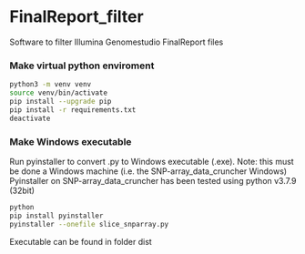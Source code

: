# FinalReport_filter
Software to filter Illumina Genomestudio FinalReport files

### Make virtual python enviroment
```bash
python3 -m venv venv
source venv/bin/activate
pip install --upgrade pip
pip install -r requirements.txt
deactivate
```

### Make Windows executable 
Run pyinstaller to convert .py to Windows executable (.exe). 
Note: this must be done a Windows machine (i.e. the SNP-array_data_cruncher Windows)
Pyinstaller on SNP-array_data_cruncher has been tested using python v3.7.9 (32bit)
```bash
python
pip install pyinstaller
pyinstaller --onefile slice_snparray.py
```
Executable can be found in folder dist
